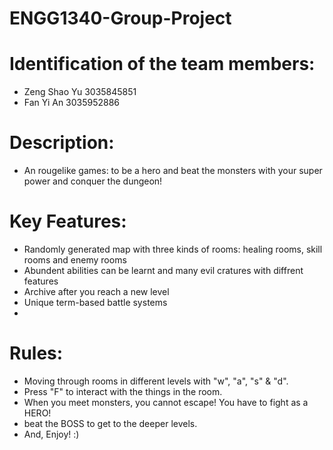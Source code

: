# ENGG1340-Group-Project
# Identification of the team members:
- Zeng Shao Yu 3035845851
- Fan Yi An 3035952886
# Description:
- An rougelike games: to be a hero and beat the monsters with your super power and conquer the dungeon!
# Key Features:
- Randomly generated map with three kinds of rooms: healing rooms, skill rooms and enemy rooms
- Abundent abilities can be learnt and many evil cratures with diffrent features
- Archive after you reach a new level
- Unique term-based battle systems
-
# Rules:
- Moving through rooms in different levels with "w", "a", "s" & "d".
- Press "F" to interact with the things in the room.
- When you meet monsters, you cannot escape! You have to fight as a HERO!
- beat the BOSS to get to the deeper levels.
- And, Enjoy! :)
